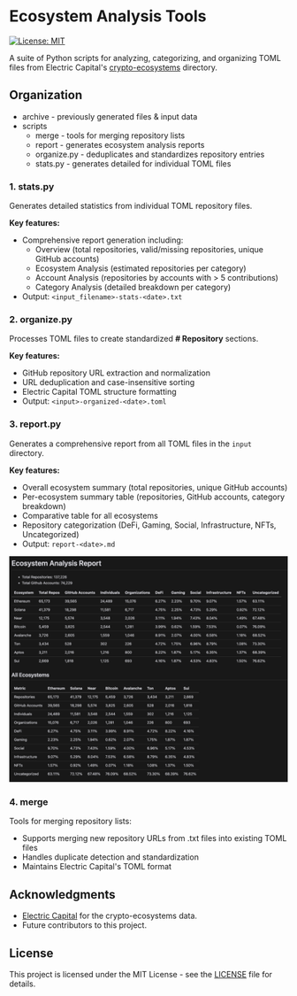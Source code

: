# Ecosystem Analysis Tools

[![License: MIT](https://img.shields.io/badge/License-MIT-yellow.svg)](https://opensource.org/licenses/MIT)

A suite of Python scripts for analyzing, categorizing, and organizing TOML files from Electric Capital's [crypto-ecosystems](https://github.com/electric-capital/crypto-ecosystems) directory.

## Organization

- archive - previously generated files & input data 
- scripts
  - merge - tools for merging repository lists
  - report - generates ecosystem analysis reports
  - organize.py - deduplicates and standardizes repository entries
  - stats.py - generates detailed  for individual TOML files

### 1. stats.py

Generates detailed statistics from individual TOML repository files.

**Key features:**
- Comprehensive report generation including:
  - Overview (total repositories, valid/missing repositories, unique GitHub accounts)
  - Ecosystem Analysis (estimated repositories per category)
  - Account Analysis (repositories by accounts with > 5 contributions)
  - Category Analysis (detailed breakdown per category)
- Output: `<input_filename>-stats-<date>.txt`

### 2. organize.py

Processes TOML files to create standardized **# Repository** sections.

**Key features:**
- GitHub repository URL extraction and normalization
- URL deduplication and case-insensitive sorting
- Electric Capital TOML structure formatting
- Output: `<input>-organized-<date>.toml`

### 3. report.py

Generates a comprehensive report from all TOML files in the `input` directory.

**Key features:**
- Overall ecosystem summary (total repositories, unique GitHub accounts)
- Per-ecosystem summary table (repositories, GitHub accounts, category breakdown)
- Comparative table for all ecosystems
- Repository categorization (DeFi, Gaming, Social, Infrastructure, NFTs, Uncategorized)
- Output: `report-<date>.md`

![Ecosystem Analysis Report](archive/public/report-example.webp)

### 4. merge

Tools for merging repository lists:
- Supports merging new repository URLs from .txt files into existing TOML files
- Handles duplicate detection and standardization
- Maintains Electric Capital's TOML format

## Acknowledgments

- [Electric Capital](https://github.com/electric-capital/crypto-ecosystems) for the crypto-ecosystems data.
- Future contributors to this project.

## License

This project is licensed under the MIT License - see the [LICENSE](LICENSE) file for details.
